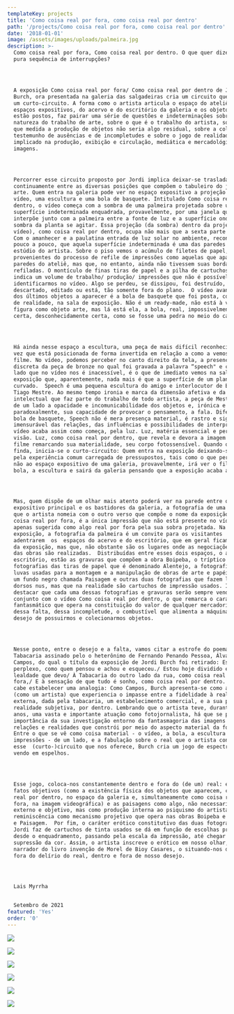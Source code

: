 ```yaml
---
templateKey: projects
title: 'Como coisa real por fora, como coisa real por dentro'
path: '/projects/Como coisa real por fora, como coisa real por dentro'
date: '2018-01-01'
image: /assets/images/uploads/palmeira.jpg
description: >-
  Como coisa real por fora, Como coisa real por dentro. O que quer dizer uma
  pura sequência de interrupções? 




  A exposição Como coisa real por fora/ Como coisa real por dentro de Jordi
  Burch, ora presentada na galeria das salgadeiras cria um circuito que é também
  um curto-circuito. A forma como o artista articula o espaço do ateliê com os
  espaços expositivos, do acervo e do escritório da galeria e os objetos que lá
  estão postos, faz pairar uma série de questões e indeterminações sobre a
  natureza do trabalho de arte, sobre o que é o trabalho do artista, sobre em
  que medida a produção de objetos não seria algo residual, sobre a coleção como
  testemunho de ausências e de incompletudes e sobre o jogo de realidades
  implicado na produção, exibição e circulação, mediática e mercadológica das
  imagens.  




  Percorrer esse circuito proposto por Jordi implica deixar-se trasladar
  continuamente entre as diversas posições que compõem o tabuleiro do jogo da
  arte. Quem entra na galeria pode ver no espaço expositivo a projeção de um
  vídeo, uma escultura e uma bola de basquete. Intitulado Como coisa real por
  dentro, o vídeo começa com a sombra de uma palmeira projetada sobre uma
  superfície indeterminada enquadrada, provavelmente, por uma janela que se
  interpõe junto com a palmeira entre a fonte de luz e a superfície onde vemos a
  sombra da planta se agitar. Essa projeção (da sombra) dentro da projeção (do
  vídeo), como coisa real por dentro, ocupa não mais que a sexta parte da tela.
  Com o amanhecer e a paulatina entrada de luz solar no ambiente, reconhecemos,
  pouco a pouco, que aquela superfície indeterminada é uma das paredes do
  estúdio do artista. Sobre o piso vemos o acúmulo de filetes de papel, talvez
  provenientes do processo de refile de impressões como aquelas que aparecem nas
  paredes do ateliê, mas que, no entanto, ainda não tivessem suas bordas
  refiladas. O montículo de finas tiras de papel e a pilha de cartuchos usados
  indica um volume de trabalho/ produção/ impressões que não é possível
  identificarmos no vídeo. Algo se perdeu, se dissipou, foi destruído,
  descartado, editado ou está, tão somente fora do plano.  O vídeo avança e um
  dos últimos objetos a aparecer é a bola de basquete que foi posta, como prova
  de realidade, na sala de exposição. Não é um ready-made, não está à venda, não
  figura como objeto arte, mas lá está ela, a bola, real, impossivelmente real,
  certa, desconhecidamente certa, como se fosse uma pedra no meio do caminho. 




  Há ainda nesse espaço a escultura, uma peça de mais difícil reconhecimento uma
  vez que está posicionada de forma invertida em relação a como a vemos no
  filme. No vídeo, podemos perceber no canto direito da tela, a presença
  discreta da peça de bronze no qual foi gravada a palavra “speech" e cujo o
  lado que no vídeo nos é inacessível, é o que de imediato vemos na sala de
  exposição que, aparentemente, nada mais é que a superfície de um plano
  curvado.  Speech é uma pequena escultura do amigo e interlocutor de Burch,
  Tiago Mestre. Ao mesmo tempo ironia e marca da dimensão afetiva e da troca
  intelectual que faz parte do trabalho de todo artista, a peça de Mestre atesta
  de um lado a opacidade e incomunicabilidade dos objetos e, irónica e
  paradoxalmente, sua capacidade de provocar o pensamento, a fala. Diferente da
  bola de basquete, Speech não é mera presença material, é rastro e signo do
  imensurável das relações, das influências e possibilidades de interpretação. O
  vídeo acaba assim como começa, pela luz. Luz, matéria essencial e perigosa à
  visão. Luz, como coisa real por dentro, que revela e devora a imagem no e do
  filme remarcando sua materialidade, seu corpo fotossensível. Quando o vídeo
  finda, inicia-se o curto-circuito: Quem entra na exposição deixando-se guiar
  pela experiência comum carregada de pressupostos, tais como o que pertence ou
  não ao espaço expositivo de uma galeria, provavelmente, irá ver o filme, a
  bola, a escultura e sairá da galeria pensando que a exposição acaba aí.  




  Mas, quem dispõe de um olhar mais atento poderá ver na parede entre o espaço
  expositivo principal e os bastidores da galeria, a fotografia de uma palmeira
  que o artista nomeia com o outro verso que compõe o nome da exposição. Como
  coisa real por fora, é a única impressão que não está presente no vídeo, está
  apenas sugerida como algo real por fora pela sua sobra projetada. Na
  exposição, a fotografia da palmeira é um convite para os visitantes
  adentrarem  os  espaços do acervo e do escritório, que em geral ficam à parte
  da exposição, mas que, não obstante são os lugares onde as negociações entorno
  das obras são realizadas.  Distribuídas entre esses dois espaços, o acervo e o
  escritório, estão as gravuras que compõem a obra Boipeba, o tríptico das
  fotografias das tiras de papel que é denominado Alentejo, a fotografia de
  luvas usadas para a montagem e a manipulação de obras de arte e papéis sobre
  um fundo negro chamada Paisagem e outras duas fotografias que fazem lembrar
  dorsos nus, mas que na realidade são cartuchos de impressão usados. Importante
  destacar que cada uma dessas fotografias e gravuras serão sempre vendidas em
  conjunto com o vídeo Como coisa real por dentro, o que remarca o caráter
  fantasmático que opera na constituição do valor de qualquer mercadoria fazendo
  dessa falta, dessa incompletude, o combustível que alimenta a máquina do
  desejo de possuirmos e colecionarmos objetos. 




  Nesse ponto, entre o desejo e a falta, vamos citar a estrofe do poema
  Tabacaria assinado pelo o heterônimo de Fernando Penando Pessoa, Álvaro de
  Campos, do qual o título da exposição de Jordi Burch foi retirado: Estou hoje
  perplexo, como quem pensou e achou e esqueceu./ Estou hoje dividido entre a
  lealdade que devo/ À Tabacaria do outro lado da rua, como coisa real por
  fora,/ E à sensação de que tudo é sonho, como coisa real por dentro. Aqui,
  cabe estabelecer uma analogia: Como Campos, Burch apresenta-se como alguém
  (como um artista) que experiencia o impasse entre a fidelidade à realidade
  externa, dada pela tabacaria, um estabelecimento comercial, e a sua própria
  realidade subjetiva, por dentro. Lembrando que o artista teve, durante muitos
  anos, uma vasta e importante atuação como fotojornalista, há que se pesar a
  importância da sua investigação entorno da fantasmagoria das imagens e das
  relações e realidades que constrói por meio do aspecto material da fotografia.
  Entre o que se vê como coisa material - o vídeo, a bola, a escultura e as
  impressões - de um lado, e a fabulação sobre o real que o artista constrói com
  esse  (curto-)circuito que nos oferece, Burch cria um jogo de espectros se
  vendo em espelhos. 




  Esse jogo, coloca-nos constantemente dentro e fora do (de um) real: entre
  fatos objetivos (como a existência física dos objetos que aparecem, como coisa
  real por dentro, no espaço da galeria e, simultaneamente como coisa real por
  fora, na imagem videográfica) e as paisagens como algo, não necessariamente
  externo e objetivo, mas como produção interna ao psiquismo do artista, é a
  reminiscência como mecanismo projetivo que opera nas obras Boipeba e Alentejo
  e Paisagem.  Por fim, o caráter erótico constitutivo das duas fotografias que
  Jordi faz de cartuchos de tinta usados se dá em função de escolhas precisas,
  desde o enquadramento, passando pela escala da impressão, até chegar na
  supressão da cor. Assim, o artista inscreve o erótico em nosso olhar, como o
  narrador do livro invenção de Morel de Bioy Casares, o situando-nos dentro e
  fora do delírio do real, dentro e fora de nosso desejo. 




  Lais Myrrha


  Setembro de 2021
featured: 'Yes'
order: '0'
---
```

![](/assets/images/uploads/gravuras.jpg)

![](/assets/images/uploads/img_6779.jpg)

![](/assets/images/uploads/img_6787.jpg)

![](/assets/images/uploads/img_7052-copiar.jpg)

![](/assets/images/uploads/img_7041-copiar.jpg)

![](/assets/images/uploads/img_7041.jpg)

